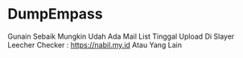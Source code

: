 # DumpEmpass
Gunain Sebaik Mungkin 
Udah Ada Mail List Tinggal Upload Di Slayer Leecher
Checker : https://nabil.my.id Atau Yang Lain
